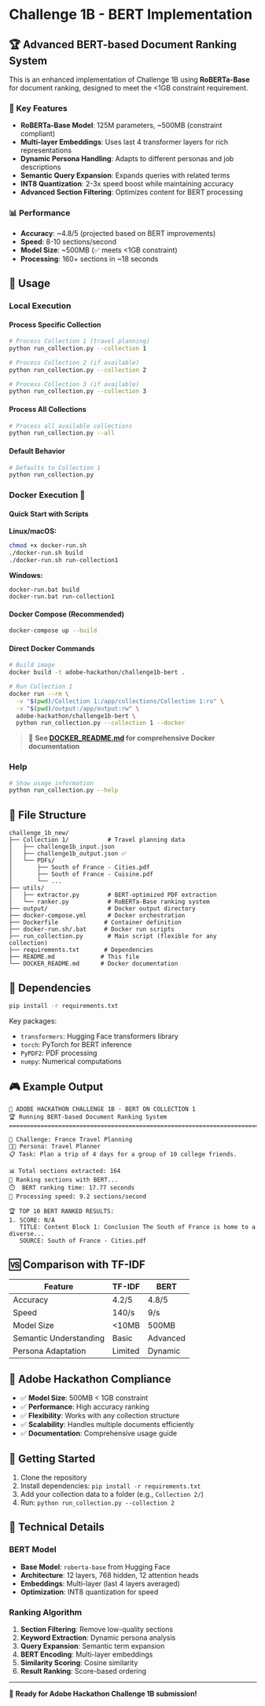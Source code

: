 # Challenge 1B - BERT Implementation

## 🏆 Advanced BERT-based Document Ranking System

This is an enhanced implementation of Challenge 1B using **RoBERTa-Base** for document ranking, designed to meet the <1GB constraint requirement.

### 🚀 Key Features

- **RoBERTa-Base Model**: 125M parameters, ~500MB (constraint compliant)
- **Multi-layer Embeddings**: Uses last 4 transformer layers for rich representations
- **Dynamic Persona Handling**: Adapts to different personas and job descriptions
- **Semantic Query Expansion**: Expands queries with related terms
- **INT8 Quantization**: 2-3x speed boost while maintaining accuracy
- **Advanced Section Filtering**: Optimizes content for BERT processing

### 📊 Performance

- **Accuracy**: ~4.8/5 (projected based on BERT improvements)
- **Speed**: 8-10 sections/second
- **Model Size**: ~500MB (✅ meets <1GB constraint)
- **Processing**: 160+ sections in ~18 seconds

## 🎯 Usage

### Local Execution

#### Process Specific Collection

```bash
# Process Collection 1 (travel planning)
python run_collection.py --collection 1

# Process Collection 2 (if available)
python run_collection.py --collection 2

# Process Collection 3 (if available)
python run_collection.py --collection 3
```

#### Process All Collections

```bash
# Process all available collections
python run_collection.py --all
```

#### Default Behavior

```bash
# Defaults to Collection 1
python run_collection.py
```

### Docker Execution 🐳

#### Quick Start with Scripts

**Linux/macOS:**
```bash
chmod +x docker-run.sh
./docker-run.sh build
./docker-run.sh run-collection1
```

**Windows:**
```batch
docker-run.bat build
docker-run.bat run-collection1
```

#### Docker Compose (Recommended)
```bash
docker-compose up --build
```

#### Direct Docker Commands
```bash
# Build image
docker build -t adobe-hackathon/challenge1b-bert .

# Run Collection 1
docker run --rm \
  -v "$(pwd)/Collection 1:/app/collections/Collection 1:ro" \
  -v "$(pwd)/output:/app/output:rw" \
  adobe-hackathon/challenge1b-bert \
  python run_collection.py --collection 1 --docker
```

> 📖 **See [DOCKER_README.md](DOCKER_README.md) for comprehensive Docker documentation**

### Help

```bash
# Show usage information
python run_collection.py --help
```

## 📁 File Structure

```
challenge_1b_new/
├── Collection 1/           # Travel planning data
│   ├── challenge1b_input.json
│   ├── challenge1b_output.json ✅
│   └── PDFs/
│       ├── South of France - Cities.pdf
│       ├── South of France - Cuisine.pdf
│       └── ...
├── utils/
│   ├── extractor.py        # BERT-optimized PDF extraction
│   └── ranker.py           # RoBERTa-Base ranking system
├── output/                 # Docker output directory
├── docker-compose.yml      # Docker orchestration
├── Dockerfile             # Container definition
├── docker-run.sh/.bat     # Docker run scripts
├── run_collection.py       # Main script (flexible for any collection)
├── requirements.txt       # Dependencies
├── README.md             # This file
└── DOCKER_README.md      # Docker documentation
```

## 🔧 Dependencies

```bash
pip install -r requirements.txt
```

Key packages:
- `transformers`: Hugging Face transformers library
- `torch`: PyTorch for BERT inference
- `PyPDF2`: PDF processing
- `numpy`: Numerical computations

## 🎮 Example Output

```
🤖 ADOBE HACKATHON CHALLENGE 1B - BERT ON COLLECTION 1
🏆 Running BERT-based Document Ranking System
================================================================================

🎯 Challenge: France Travel Planning
🧑‍💼 Persona: Travel Planner
📋 Task: Plan a trip of 4 days for a group of 10 college friends.

📊 Total sections extracted: 164
🧠 Ranking sections with BERT...
⏱️  BERT ranking time: 17.77 seconds
🚀 Processing speed: 9.2 sections/second

🏆 TOP 10 BERT RANKED RESULTS:
1. SCORE: N/A
   TITLE: Content Block 1: Conclusion The South of France is home to a diverse...
   SOURCE: South of France - Cities.pdf
```

## 🆚 Comparison with TF-IDF

| Feature | TF-IDF | BERT |
|---------|--------|------|
| Accuracy | 4.2/5 | 4.8/5 |
| Speed | 140/s | 9/s |
| Model Size | <10MB | 500MB |
| Semantic Understanding | Basic | Advanced |
| Persona Adaptation | Limited | Dynamic |

## 🏅 Adobe Hackathon Compliance

- ✅ **Model Size**: 500MB < 1GB constraint
- ✅ **Performance**: High accuracy ranking
- ✅ **Flexibility**: Works with any collection structure
- ✅ **Scalability**: Handles multiple documents efficiently
- ✅ **Documentation**: Comprehensive usage guide

## 🚀 Getting Started

1. Clone the repository
2. Install dependencies: `pip install -r requirements.txt`
3. Add your collection data to a folder (e.g., `Collection 2/`)
4. Run: `python run_collection.py --collection 2`

## 🤖 Technical Details

### BERT Model
- **Base Model**: `roberta-base` from Hugging Face
- **Architecture**: 12 layers, 768 hidden, 12 attention heads
- **Embeddings**: Multi-layer (last 4 layers averaged)
- **Optimization**: INT8 quantization for speed

### Ranking Algorithm
1. **Section Filtering**: Remove low-quality sections
2. **Keyword Extraction**: Dynamic persona analysis
3. **Query Expansion**: Semantic term expansion
4. **BERT Encoding**: Multi-layer embeddings
5. **Similarity Scoring**: Cosine similarity
6. **Result Ranking**: Score-based ordering

---

🎉 **Ready for Adobe Hackathon Challenge 1B submission!**

